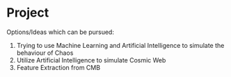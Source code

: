 # Project

Options/Ideas which can be pursued:

1. Trying to use Machine Learning and Artificial Intelligence to simulate the behaviour of Chaos
2. Utilize Artificial Intelligence to simulate Cosmic Web
3. Feature Extraction from CMB

